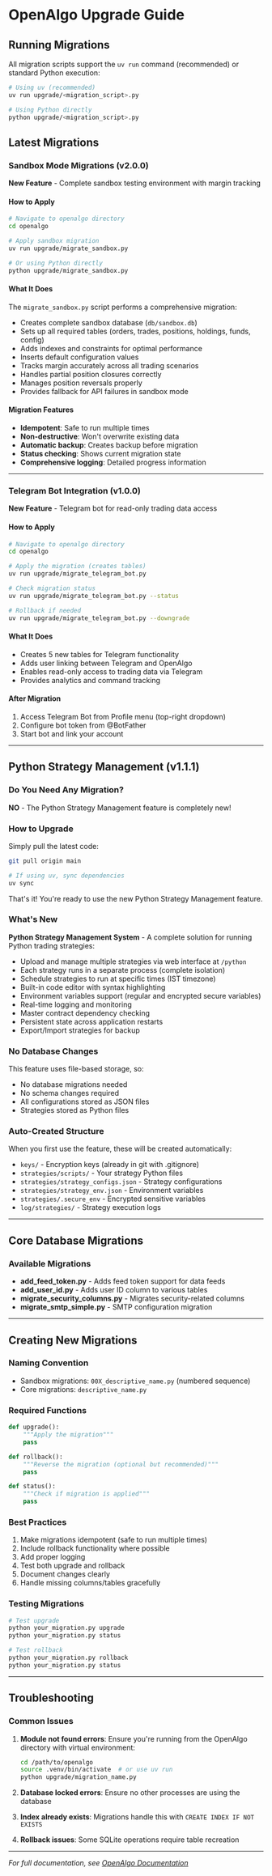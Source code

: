 # OpenAlgo Upgrade Guide

## Running Migrations

All migration scripts support the `uv run` command (recommended) or standard Python execution:

```bash
# Using uv (recommended)
uv run upgrade/<migration_script>.py

# Using Python directly
python upgrade/<migration_script>.py
```

## Latest Migrations

### Sandbox Mode Migrations (v2.0.0)
**New Feature** - Complete sandbox testing environment with margin tracking

#### How to Apply
```bash
# Navigate to openalgo directory
cd openalgo

# Apply sandbox migration
uv run upgrade/migrate_sandbox.py

# Or using Python directly
python upgrade/migrate_sandbox.py
```

#### What It Does
The `migrate_sandbox.py` script performs a comprehensive migration:
- Creates complete sandbox database (`db/sandbox.db`)
- Sets up all required tables (orders, trades, positions, holdings, funds, config)
- Adds indexes and constraints for optimal performance
- Inserts default configuration values
- Tracks margin accurately across all trading scenarios
- Handles partial position closures correctly
- Manages position reversals properly
- Provides fallback for API failures in sandbox mode

#### Migration Features
- **Idempotent**: Safe to run multiple times
- **Non-destructive**: Won't overwrite existing data
- **Automatic backup**: Creates backup before migration
- **Status checking**: Shows current migration state
- **Comprehensive logging**: Detailed progress information

---

### Telegram Bot Integration (v1.0.0)
**New Feature** - Telegram bot for read-only trading data access

#### How to Apply
```bash
# Navigate to openalgo directory
cd openalgo

# Apply the migration (creates tables)
uv run upgrade/migrate_telegram_bot.py

# Check migration status
uv run upgrade/migrate_telegram_bot.py --status

# Rollback if needed
uv run upgrade/migrate_telegram_bot.py --downgrade
```

#### What It Does
- Creates 5 new tables for Telegram functionality
- Adds user linking between Telegram and OpenAlgo
- Enables read-only access to trading data via Telegram
- Provides analytics and command tracking

#### After Migration
1. Access Telegram Bot from Profile menu (top-right dropdown)
2. Configure bot token from @BotFather
3. Start bot and link your account

---

## Python Strategy Management (v1.1.1)

### Do You Need Any Migration?

**NO** - The Python Strategy Management feature is completely new!

### How to Upgrade

Simply pull the latest code:
```bash
git pull origin main

# If using uv, sync dependencies
uv sync
```

That's it! You're ready to use the new Python Strategy Management feature.

### What's New

**Python Strategy Management System** - A complete solution for running Python trading strategies:
- Upload and manage multiple strategies via web interface at `/python`
- Each strategy runs in a separate process (complete isolation)
- Schedule strategies to run at specific times (IST timezone)
- Built-in code editor with syntax highlighting
- Environment variables support (regular and encrypted secure variables)
- Real-time logging and monitoring
- Master contract dependency checking
- Persistent state across application restarts
- Export/Import strategies for backup

### No Database Changes

This feature uses file-based storage, so:
- No database migrations needed
- No schema changes required
- All configurations stored as JSON files
- Strategies stored as Python files

### Auto-Created Structure

When you first use the feature, these will be created automatically:
- `keys/` - Encryption keys (already in git with .gitignore)
- `strategies/scripts/` - Your strategy Python files
- `strategies/strategy_configs.json` - Strategy configurations
- `strategies/strategy_env.json` - Environment variables
- `strategies/.secure_env` - Encrypted sensitive variables
- `log/strategies/` - Strategy execution logs

---

## Core Database Migrations

### Available Migrations
- **add_feed_token.py** - Adds feed token support for data feeds
- **add_user_id.py** - Adds user ID column to various tables
- **migrate_security_columns.py** - Migrates security-related columns
- **migrate_smtp_simple.py** - SMTP configuration migration

---

## Creating New Migrations

### Naming Convention
- Sandbox migrations: `00X_descriptive_name.py` (numbered sequence)
- Core migrations: `descriptive_name.py`

### Required Functions
```python
def upgrade():
    """Apply the migration"""
    pass

def rollback():
    """Reverse the migration (optional but recommended)"""
    pass

def status():
    """Check if migration is applied"""
    pass
```

### Best Practices
1. Make migrations idempotent (safe to run multiple times)
2. Include rollback functionality where possible
3. Add proper logging
4. Test both upgrade and rollback
5. Document changes clearly
6. Handle missing columns/tables gracefully

### Testing Migrations
```bash
# Test upgrade
python your_migration.py upgrade
python your_migration.py status

# Test rollback
python your_migration.py rollback
python your_migration.py status
```

---

## Troubleshooting

### Common Issues

1. **Module not found errors**: Ensure you're running from the OpenAlgo directory with virtual environment:
   ```bash
   cd /path/to/openalgo
   source .venv/bin/activate  # or use uv run
   python upgrade/migration_name.py
   ```

2. **Database locked errors**: Ensure no other processes are using the database

3. **Index already exists**: Migrations handle this with `CREATE INDEX IF NOT EXISTS`

4. **Rollback issues**: Some SQLite operations require table recreation

---

*For full documentation, see [OpenAlgo Documentation](../docs/)*